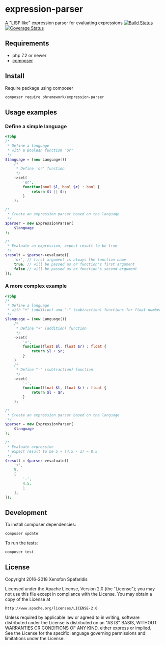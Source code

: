 # expression-parser
Α "LISP like" expression parser for evaluating expressions
 [![Build Status](https://travis-ci.org/phramework/expression-parser.svg?branch=master)](https://travis-ci.org/phramework/expression-parser) [![Coverage Status](https://coveralls.io/repos/github/phramework/expression-parser/badge.svg?branch=master)](https://coveralls.io/github/phramework/expression-parser?branch=master)

## Requirements 
- php 7.2 or newer
- [composer](https://getcomposer.org/)

## Install

Require package using composer 
```bash
composer require phramework/expression-parser
```

## Usage examples

### Define a simple language

```php
<?php
/*
 * Define a language
 * with a Boolean function "or"
 */
$language = (new Language())
    /*
     * Define 'or' function
     */
    ->set(
        'or',
        function(bool $l, bool $r) : bool {
            return $l || $r;
        }
    );

/*
 * Create an expression parser based on the language
 */
$parser = new ExpressionParser(
    $language
);

/*
 * Evaluate an expression, expect result to be true
 */
$result = $parser->evaluate([
    'or', // first argument is always the function name 
    true, // will be passed as or function's first argument
    false // will be passed as or function's second argument
]);
```


### A more complex example
```php
<?php
/*
 * Define a language
 * with "+" (addition) and "-" (subtraction) functions for float numbers
 */
$language = (new Language())
    /*
     * Define "+" (addition) function
     */
    ->set(
        '+',
        function(float $l, float $r) : float {
            return $l + $r;
        }
    )
    /*
     * Define "-" (subtraction) function
     */
    ->set(
        '-',
        function(float $l, float $r) : float {
            return $l - $r;
        }
    );

/*
 * Create an expression parser based on the language
 */
$parser = new ExpressionParser(
    $language
);

/*
 * Evaluate expression
 * expect result to be 5 + (4.5 - 1) = 8.5
 */
$result = $parser->evaluate([
    '+',
    5,
    [
        '-',
        4.5,
        1
    ],
]);
```

## Development

To install composer dependencies:
```bash
composer update
```

To run the tests:
```bash
composer test
```

## License
Copyright 2016-2018 Xenofon Spafaridis

Licensed under the Apache License, Version 2.0 (the "License"); you may not use this file except in compliance with the License. You may obtain a copy of the License at

```
http://www.apache.org/licenses/LICENSE-2.0
```

Unless required by applicable law or agreed to in writing, software distributed under the License is distributed on an "AS IS" BASIS, WITHOUT WARRANTIES OR CONDITIONS OF ANY KIND, either express or implied. See the License for the specific language governing permissions and limitations under the License.
